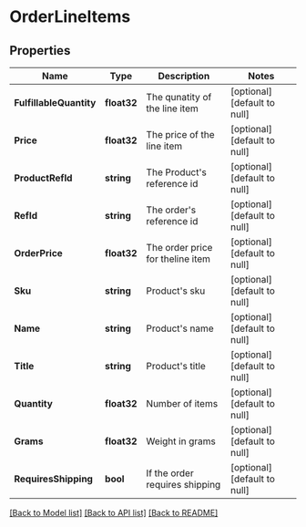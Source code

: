 # OrderLineItems

## Properties
Name | Type | Description | Notes
------------ | ------------- | ------------- | -------------
**FulfillableQuantity** | **float32** | The qunatity of the line item | [optional] [default to null]
**Price** | **float32** | The price of the line item | [optional] [default to null]
**ProductRefId** | **string** | The Product&#39;s reference id | [optional] [default to null]
**RefId** | **string** | The order&#39;s reference id | [optional] [default to null]
**OrderPrice** | **float32** | The order price for theline item | [optional] [default to null]
**Sku** | **string** | Product&#39;s sku | [optional] [default to null]
**Name** | **string** | Product&#39;s name | [optional] [default to null]
**Title** | **string** | Product&#39;s title | [optional] [default to null]
**Quantity** | **float32** | Number of items | [optional] [default to null]
**Grams** | **float32** | Weight in grams | [optional] [default to null]
**RequiresShipping** | **bool** | If the order requires shipping | [optional] [default to null]

[[Back to Model list]](../README.md#documentation-for-models) [[Back to API list]](../README.md#documentation-for-api-endpoints) [[Back to README]](../README.md)



